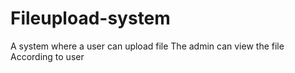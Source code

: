 # Fileupload-system
A system where a user can upload file 
The admin can view the file According to user

